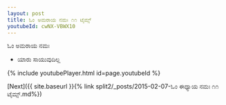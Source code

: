 ```yaml
---
layout: post
title: ಓಂ ಅಮರಾಯ ನಮಃ ೧೧ ಟೈಮ್ಸ್
youtubeId: cwNX-VBWX10
---
```

 
 
 ಓಂ ಅಮರಾಯ ನಮಃ  
 
 -  ಯಾರು ಸಾಯುವುದಿಲ್ಲ 
 
  
 
  
 
 
 
 
 
 


{% include youtubePlayer.html id=page.youtubeId %}
 
[Next]({{ site.baseurl }}{% link  split2/_posts/2015-02-07-ಓಂ ಈಧ್ಯಾಯ ನಮಃ ೧೧ ಟೈಮ್ಸ್.md%})
 
